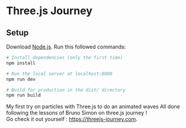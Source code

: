 # Three.js Journey

## Setup
Download [Node.js](https://nodejs.org/en/download/).
Run this followed commands:

``` bash
# Install dependencies (only the first time)
npm install

# Run the local server at localhost:8080
npm run dev

# Build for production in the dist/ directory
npm run build
```
My first try on particles with Three.js to do an animated waves
All done following the lessons of Bruno Simon on three.js journey !   
Go check it out yourself : https://threejs-journey.com.
